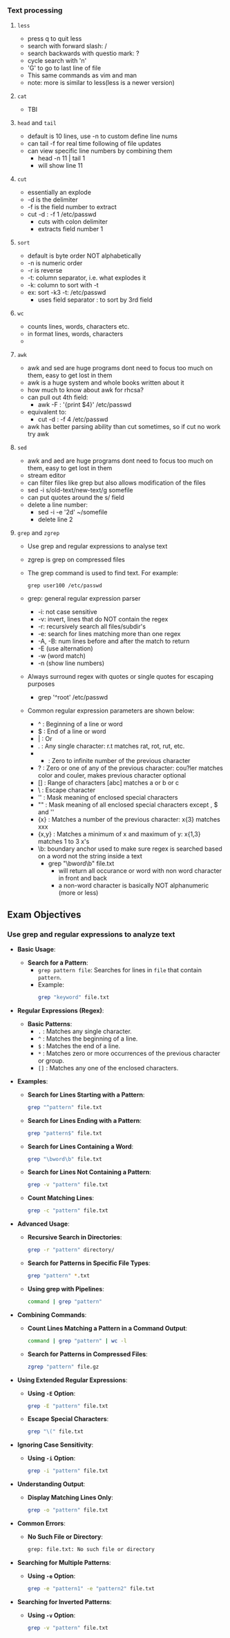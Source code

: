 ### Text processing




1. `less`
    * press q to quit less
    * search with forward slash: /<keyword>
    * search backwards with questio mark: ?<keyword>
    * cycle search with 'n'
    * 'G' to go to last line of file
    * This same commands as vim and man
    * note: more is similar to less(less is a newer version)

1. `cat`
    * TBI

1. `head` and `tail`
    * default is 10 lines, use -n to custom define line nums
    * can tail -f  for real time following of file updates
    * can view specific line numbers by combining them
        * head -n 11 | tail 1
        * will show line 11 

1. `cut`
    * essentially an explode 
    * -d is the delimiter
    * -f is the field number to extract
    * cut -d : -f 1 /etc/passwd
        * cuts with colon delimiter
        * extracts field number 1 

1. `sort`
    * default is byte order NOT alphabetically
    * -n is numeric order
    * -r is reverse
    * -t:  column separator, i.e. what explodes it
    * -k: column to sort with -t
    * ex: sort -k3  -t: /etc/passwd
        * uses field separator : to sort by 3rd field

1. `wc`
    * counts lines, words, characters etc.
    * in format lines, words, characters
    * 

1. `awk`
    * awk and sed are huge programs dont need to focus too much on them, easy to get lost in them
    * awk is a huge system and whole books written about it
    * how much to know about awk for rhcsa?
    * can pull out 4th field: 
        * awk -F : '{print $4}' /etc/passwd
    * equivalent to:
        * cut -d : -f 4 /etc/passwd
    * awk has better parsing ability than cut sometimes, so if cut no work try awk


1. `sed`
    * awk and aed are huge programs dont need to focus too much on them, easy to get lost in them
    * stream editor
    * can filter files like grep but also allows modification of the files
    * sed -i s/old-text/new-text/g somefile
    * can put quotes around the s/ field
    * delete a line number:
        * sed -i -e '2d' ~/somefile
        * delete line 2

1.  `grep` and `zgrep`
    * Use grep and regular expressions to analyse text
    * zgrep is grep on compressed files
    * The grep command is used to find text. For example:
        ```shell
        grep user100 /etc/passwd 
        ```
    * grep: general regular expression parser 
        * -i: not case sensitive
        * -v: invert, lines that do NOT contain the regex
        * -r: recursively search all files/subdir's
        * -e: search for lines matching more than one regex
        * -A, -B: num lines before and after the match to return
        * -E (use alternation)
        * -w (word match)
        * -n (show line numbers)

    * Always surround regex with quotes or single quotes for escaping purposes
        * grep '^root' /etc/passwd
      
    * Common regular expression parameters are shown below:
        * ^ : Beginning of a line or word
        * $ : End of a line or word
        * | : Or
        * . : Any single character: r.t matches rat, rot, rut, etc.
        * * : Zero to infinite number of the previous character
        * ? : Zero or one of any of the previous character: cou?ler matches color and couler, makes previous character optional
        * [] : Range of characters [abc] matches a or b or c
        * \ : Escape character
        * '' : Mask meaning of enclosed special characters
        * "" : Mask meaning of all enclosed special characters except \, $ and ''
        * {x} : Matches a number of the previous character: x{3} matches xxx
        * {x,y} : Matches a minimum of x and maximum of y: x{1,3} matches 1 to 3 x's
        * \b: boundary anchor used to make sure regex is searched based on a word not the string inside a text
            * grep "\bword\b" file.txt
                * will return all occurance or word with non word character in front and back
                * a non-word character is basically NOT alphanumeric (more or less)


## Exam Objectives

### Use grep and regular expressions to analyze text 

* **Basic Usage**:
  * **Search for a Pattern**:
    * `grep pattern file`: Searches for lines in `file` that contain `pattern`.
    * Example:
      ```bash
      grep "keyword" file.txt
      ```

* **Regular Expressions (Regex)**:
  * **Basic Patterns**:
    * `.` : Matches any single character.
    * `^` : Matches the beginning of a line.
    * `$` : Matches the end of a line.
    * `*` : Matches zero or more occurrences of the previous character or group.
    * `[]` : Matches any one of the enclosed characters.

* **Examples**:
  * **Search for Lines Starting with a Pattern**:
    ```bash
    grep "^pattern" file.txt
    ```
  * **Search for Lines Ending with a Pattern**:
    ```bash
    grep "pattern$" file.txt
    ```
  * **Search for Lines Containing a Word**:
    ```bash
    grep "\bword\b" file.txt
    ```
  * **Search for Lines Not Containing a Pattern**:
    ```bash
    grep -v "pattern" file.txt
    ```
  * **Count Matching Lines**:
    ```bash
    grep -c "pattern" file.txt
    ```

* **Advanced Usage**:
  * **Recursive Search in Directories**:
    ```bash
    grep -r "pattern" directory/
    ```
  * **Search for Patterns in Specific File Types**:
    ```bash
    grep "pattern" *.txt
    ```
  * **Using grep with Pipelines**:
    ```bash
    command | grep "pattern"
    ```

* **Combining Commands**:
  * **Count Lines Matching a Pattern in a Command Output**:
    ```bash
    command | grep "pattern" | wc -l
    ```
  * **Search for Patterns in Compressed Files**:
    ```bash
    zgrep "pattern" file.gz
    ```

* **Using Extended Regular Expressions**:
  * **Using `-E` Option**:
    ```bash
    grep -E "pattern" file.txt
    ```
  * **Escape Special Characters**:
    ```bash
    grep "\(" file.txt
    ```

* **Ignoring Case Sensitivity**:
  * **Using `-i` Option**:
    ```bash
    grep -i "pattern" file.txt
    ```

* **Understanding Output**:
  * **Display Matching Lines Only**:
    ```bash
    grep -o "pattern" file.txt
    ```

* **Common Errors**:
  * **No Such File or Directory**:
    ```bash
    grep: file.txt: No such file or directory
    ```

* **Searching for Multiple Patterns**:
  * **Using `-e` Option**:
    ```bash
    grep -e "pattern1" -e "pattern2" file.txt
    ```

* **Searching for Inverted Patterns**:
  * **Using `-v` Option**:
    ```bash
    grep -v "pattern" file.txt
    ```

